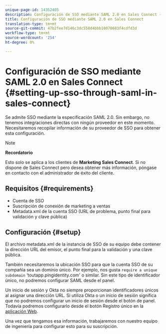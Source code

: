 ```yaml
---
unique-page-id: 14352405
description: Configuración de SSO mediante SAML 2.0 en Sales Connect - Documentos de marketing - Documentación del producto
title: Configuración de SSO mediante SAML 2.0 en Sales Connect
translation-type: tm+mt
source-git-commit: 47b2fee7d146c3dc558d4bbb10070683f4cdfd3d
workflow-type: tm+mt
source-wordcount: '254'
ht-degree: 0%

---
```



# Configuración de SSO mediante SAML 2.0 en Sales Connect {#setting-up-sso-through-saml-in-sales-connect}

Se admite SSO mediante la especificación SAML 2.0. Sin embargo, no tenemos integraciones directas con ningún proveedor en este momento. Necesitaremos recopilar información de su proveedor de SSO para obtener esta configuración.

>[!NOTE]
>
>**Recordatorio**
>
>Esto solo se aplica a los clientes de **Marketing Sales Connect**. Si no dispone de Sales Connect pero desea obtener más información, póngase en contacto con el administrador de éxito del cliente.

## Requisitos {#requirements}

* Cuenta de SSO
* Suscripción de conexión de marketing a ventas
* Metadata.xml de la cuenta SSO (URL de problema, punto final para validación y clave pública)

## Configuración {#setup}

El archivo metadata.xml de la instancia de SSO de su equipo debe contener la dirección URL del emisor, el punto final para la validación y una clave pública.

También necesitaremos la ubicación SSO para que la cuenta SSO de su compañía sea un dominio único. Por ejemplo, nos gusta `require a unique subdomain` ‘toutapp.pingidentity.com&#39; o similar. Sin este tipo de identificador único, no podremos configurar SAML desde el panel.

Un inicio de sesión y Okta no siempre proporcionan identificadores únicos al asignar una dirección URL. Si utiliza Okta o un inicio de sesión significa que no podremos configurar un inicio de sesión desde el botón de panel. Todavía podremos configurarlo desde el botón Registro único en la [aplicación Web](http://toutapp.com/login).

Una vez que tengamos esa información, trabajaremos con nuestro equipo de ingeniería para configurar esto para su suscripción.
